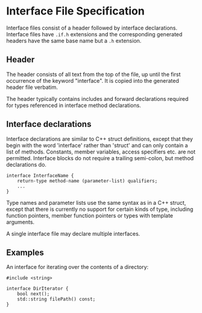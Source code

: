 # Interface File Specification

Interface files consist of a header followed by interface declarations.
Interface files have `.if.h` extensions and the corresponding generated headers
have the same base name but a `.h` extension.

## Header

The header consists of all text from the top of the file, up until the first occurrence of
the keyword "interface".  It is copied into the generated header file verbatim.

The header typically contains includes and forward declarations required for types
referenced in interface method declarations.

## Interface declarations

Interface declarations are similar to C++ struct definitions, except that they
begin with the word 'interface' rather than 'struct' and can only contain
a list of methods.  Constants, member variables, access specifiers etc. are
not permitted.  Interface blocks do not require a trailing semi-colon,
but method declarations do.

    interface InterfaceName {
        return-type method-name (parameter-list) qualifiers;
        ...
    }

Type names and parameter lists use the same syntax as in a C++ struct, except
that there is currently no support for certain kinds of type, including function pointers,
member function pointers or types with template arguments.

A single interface file may declare multiple interfaces.

## Examples

An interface for iterating over the contents of a directory:

    #include <string>

    interface DirIterator {
        bool next();
        std::string filePath() const;
    }

